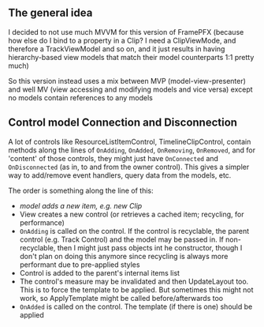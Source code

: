 ## The general idea
I decided to not use much MVVM for this version of FramePFX (because how 
else do I bind to a property in a Clip? I need a ClipViewMode, and therefore 
a TrackViewModel and so on, and it just results in having hierarchy-based 
view models that match their model counterparts 1:1 pretty much)

So this version instead uses a mix between MVP (model-view-presenter) and 
well MV (view accessing and modifying models and vice versa) except no models 
contain references to any models

## Control model Connection and Disconnection
A lot of controls like ResourceListItemControl, TimelineClipControl, contain
methods along the lines of `OnAdding`, `OnAdded`, `OnRemoving`, `OnRemoved`, and 
for 'content' of those controls, they might just have `OnConnected` and `OnDisconnected`
(as in, to and from the owner control). This gives a simpler way to add/remove event handlers, 
query data from the models, etc.

The order is something along the line of this: 
- *model adds a new item, e.g. new Clip*
- View creates a new control (or retrieves a cached item; recycling, for performance)
- `OnAdding` is called on the control. If the control is recyclable, the parent control (e.g. Track Control) 
  and the model may be passed in. If non-recyclable, then I might just pass objects int he constructor, though 
  I don't plan on doing this anymore since recycling is always more performant due to pre-applied styles
- Control is added to the parent's internal items list
- The control's measure may be invalidated and then UpdateLayout too. This is to force the template to be applied. But
  sometimes this might not work, so ApplyTemplate might be called before/afterwards too
- `OnAdded` is called on the control. The template  (if there is one) should be applied
